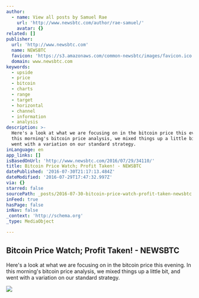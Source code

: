 ```yaml
---
author:
  - name: View all posts by Samuel Rae
    url: 'http://www.newsbtc.com/author/rae-samuel/'
    avatar: {}
related: []
publisher:
  url: 'http://www.newsbtc.com'
  name: NEWSBTC
  favicon: 'https://s3.amazonaws.com/common-newsbtc/images/favicon.ico'
  domain: www.newsbtc.com
keywords:
  - upside
  - price
  - bitcoin
  - charts
  - range
  - target
  - horizontal
  - channel
  - information
  - analysis
description: >-
  Here's a look at what we are focusing on in the bitcoin price this evening. In
  this morning's bitcoin price analysis, we mixed things up a little bit, and
  went with a variation on our standard strategy.
inLanguage: en
app_links: []
isBasedOnUrl: 'http://www.newsbtc.com/2016/07/29/34110/'
title: Bitcoin Price Watch; Profit Taken! - NEWSBTC
datePublished: '2016-07-30T21:17:13.484Z'
dateModified: '2016-07-29T17:47:32.997Z'
via: {}
starred: false
sourcePath: _posts/2016-07-30-bitcoin-price-watch-profit-taken-newsbtc.md
inFeed: true
hasPage: false
inNav: false
_context: 'http://schema.org'
_type: MediaObject

---
```

<article style=""><h1>Bitcoin Price Watch; Profit Taken! - NEWSBTC</h1><p>Here's a look at what we are focusing on in the bitcoin price this evening. In this morning's bitcoin price analysis, we mixed things up a little bit, and went with a variation on our standard strategy.</p><img src="http://s3.amazonaws.com/main-newsbtc-images/2016/07/29182745/Screen-Shot-2016-07-29-at-19.01.392.png" /></article>